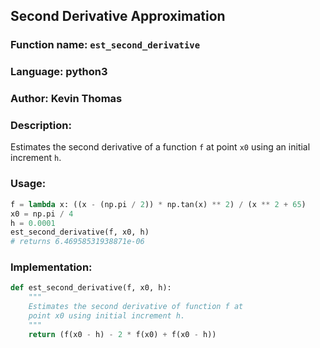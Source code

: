 ## Second Derivative Approximation

### Function name: `est_second_derivative`
### Language: python3
### Author: Kevin Thomas

### Description:
Estimates the second derivative of a function `f` at point `x0` using an initial increment `h`.


### Usage:

```py
f = lambda x: ((x - (np.pi / 2)) * np.tan(x) ** 2) / (x ** 2 + 65)
x0 = np.pi / 4
h = 0.0001
est_second_derivative(f, x0, h)
# returns 6.46958531938871e-06
```

### Implementation:
```py
def est_second_derivative(f, x0, h):
    """
    Estimates the second derivative of function f at 
    point x0 using initial increment h.
    """
    return (f(x0 - h) - 2 * f(x0) + f(x0 - h))
```